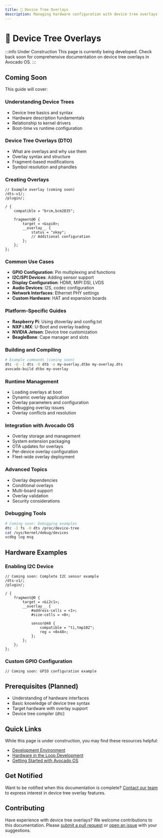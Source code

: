 ```yaml
---
title: 🚧 Device Tree Overlays
description: Managing hardware configuration with device tree overlays
---
```


# 🚧 Device Tree Overlays

:::info Under Construction
This page is currently being developed. Check back soon for comprehensive documentation on device tree overlays in Avocado OS.
:::

## Coming Soon

This guide will cover:

### Understanding Device Trees

- Device tree basics and syntax
- Hardware description fundamentals
- Relationship to kernel drivers
- Boot-time vs runtime configuration

### Device Tree Overlays (DTO)

- What are overlays and why use them
- Overlay syntax and structure
- Fragment-based modifications
- Symbol resolution and phandles

### Creating Overlays

```dts
// Example overlay (coming soon)
/dts-v1/;
/plugin/;

/ {
    compatible = "brcm,bcm2835";

    fragment@0 {
        target = <&spi0>;
        __overlay__ {
            status = "okay";
            // Additional configuration
        };
    };
};
```

### Common Use Cases

- **GPIO Configuration**: Pin multiplexing and functions
- **I2C/SPI Devices**: Adding sensor support
- **Display Configuration**: HDMI, MIPI DSI, LVDS
- **Audio Devices**: I2S, codec configuration
- **Network Interfaces**: Ethernet PHY settings
- **Custom Hardware**: HAT and expansion boards

### Platform-Specific Guides

- **Raspberry Pi**: Using dtoverlay and config.txt
- **NXP i.MX**: U-Boot and overlay loading
- **NVIDIA Jetson**: Device tree customization
- **BeagleBone**: Cape manager and slots

### Building and Compiling

```bash
# Example commands (coming soon)
dtc -@ -I dts -O dtb -o my-overlay.dtbo my-overlay.dts
avocado-build dtbo my-overlay
```

### Runtime Management

- Loading overlays at boot
- Dynamic overlay application
- Overlay parameters and configuration
- Debugging overlay issues
- Overlay conflicts and resolution

### Integration with Avocado OS

- Overlay storage and management
- System extension packaging
- OTA updates for overlays
- Per-device overlay configuration
- Fleet-wide overlay deployment

### Advanced Topics

- Overlay dependencies
- Conditional overlays
- Multi-board support
- Overlay validation
- Security considerations

### Debugging Tools

```bash
# Coming soon: Debugging examples
dtc -I fs -O dts /proc/device-tree
cat /sys/kernel/debug/devices
vcdbg log msg
```

## Hardware Examples

### Enabling I2C Device

```dts
// Coming soon: Complete I2C sensor example
/dts-v1/;
/plugin/;

/ {
    fragment@0 {
        target = <&i2c1>;
        __overlay__ {
            #address-cells = <1>;
            #size-cells = <0>;

            sensor@48 {
                compatible = "ti,tmp102";
                reg = <0x48>;
            };
        };
    };
};
```

### Custom GPIO Configuration

```dts
// Coming soon: GPIO configuration example
```

## Prerequisites (Planned)

- Understanding of hardware interfaces
- Basic knowledge of device tree syntax
- Target hardware with overlay support
- Device tree compiler (dtc)

## Quick Links

While this page is under construction, you may find these resources helpful:

- [Development Environment](./development-environment)
- [Hardware in the Loop Development](./hardware-in-the-loop)
- [Getting Started with Avocado OS](./getting-started)

## Get Notified

Want to be notified when this documentation is complete? [Contact our team](mailto:support@peridio.com) to express interest in device tree overlay features.

## Contributing

Have experience with device tree overlays? We welcome contributions to this documentation. Please [submit a pull request](https://github.com/peridio/peridio-docs) or [open an issue](https://github.com/peridio/peridio-docs/issues) with your suggestions.
